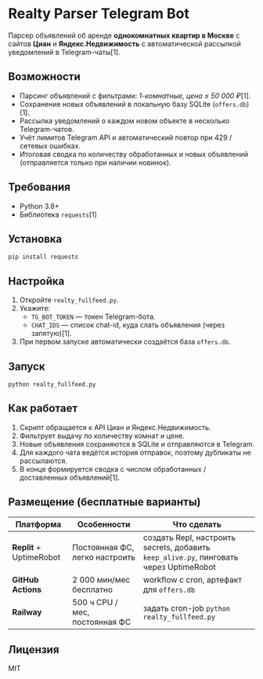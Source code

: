 # Realty Parser Telegram Bot

Парсер объявлений об аренде **однокомнатных квартир в Москве** с сайтов **Циан** и **Яндекс.Недвижимость** с автоматической рассылкой уведомлений в Telegram-чаты[1].

## Возможности
- Парсинг объявлений с фильтрами: *1-комнатные, цена ≤ 50 000 ₽*[1].
- Сохранение новых объявлений в локальную базу SQLite (`offers.db`)[1].
- Рассылка уведомлений о каждом новом объекте в несколько Telegram-чатов.
- Учёт лимитов Telegram API и автоматический повтор при 429 / сетевых ошибках.
- Итоговая сводка по количеству обработанных и новых объявлений
  (отправляется только при наличии новинок).

## Требования
- Python 3.8+
- Библиотека `requests`[1]

## Установка
```
pip install requests
```

## Настройка
1. Откройте `realty_fullfeed.py`.
2. Укажите:
   - `TG_BOT_TOKEN` — токен Telegram-бота.
   - `CHAT_IDS` — список chat-id, куда слать объявления (через запятую)[1].
3. При первом запуске автоматически создаётся база `offers.db`.

## Запуск
```
python realty_fullfeed.py
```

## Как работает
1. Скрипт обращается к API Циан и Яндекс.Недвижимость.
2. Фильтрует выдачу по количеству комнат и цене.
3. Новые объявления сохраняются в SQLite и отправляются в Telegram.
4. Для каждого чата ведётся история отправок, поэтому дубликаты не
   рассылаются.
5. В конце формируется сводка с числом обработанных / доставленных
   объявлений[1].

## Размещение (бесплатные варианты)
| Платформа      | Особенности | Что сделать |
|----------------|-------------|-------------|
| **Replit** + UptimeRobot | Постоянная ФС, легко настроить | создать Repl, настроить secrets, добавить `keep_alive.py`, пинговать через UptimeRobot |
| **GitHub Actions** | 2 000 мин/мес бесплатно | workflow c cron, артефакт для `offers.db` |
| **Railway**    | 500 ч CPU / мес, постоянная ФС | задать cron-job `python realty_fullfeed.py` |

## Лицензия
MIT
```
